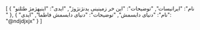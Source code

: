 [
  {
    "نام": "ایرانیسات",
    "توضیحات": "این خر زمینینی یدنژنژوژ",
    "ایدی": "اینیهژمژ طثلتو "
  },
  {
    "نام": "دنیای دابسمش",
    "توضیحات": "دنیای دابسمش فاطما",
    "ایدی": "@ndjdjxjx"
  }
]
